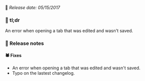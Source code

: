 [comment]: <> (Version name: v2.1705.190)
[comment]: <> (Released at: 05/15/2017)
[comment]: <> (Brief description: )

📅 _Release date: 05/15/2017_

### 💬 tl;dr
An error when opening a tab that was edited and wasn't saved.

### 📰 Release notes
#### 🕷 Fixes
* An error when opening a tab that was edited and wasn't saved.
* Typo on the lastest changelog.